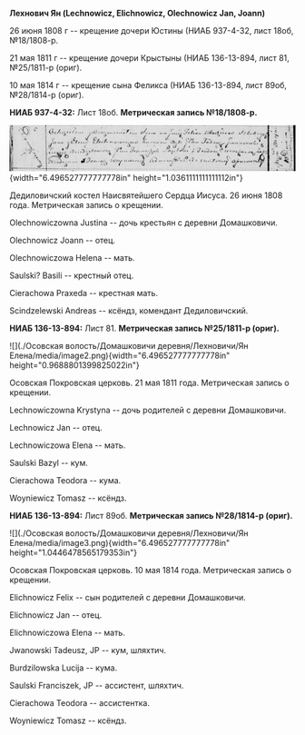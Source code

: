 **Лехнович Ян (Lechnowicz, Elichnowicz, Olechnowicz Jan, Joann)**

26 июня 1808 г -- крещение дочери Юстины (НИАБ 937-4-32, лист 18об,
№18/1808-р.

21 мая 1811 г -- крещение дочери Крыстыны (НИАБ 136-13-894, лист 81,
№25/1811-р (ориг).

10 мая 1814 г -- крещение сына Феликса (НИАБ 136-13-894, лист 89об,
№28/1814-р (ориг).

**НИАБ 937-4-32:** Лист 18об. **Метрическая запись №18/1808-р.**

![](./media/86f1a9e60b9f6bcadf6150a2f0797b1c472ae2a0.png){width="6.496527777777778in"
height="1.0361111111111112in"}

Дедиловичский костел Наисвятейшего Сердца Иисуса. 26 июня 1808 года.
Метрическая запись о крещении.

Olechnowiczowna Justina -- дочь крестьян с деревни Домашковичи.

Olechnowicz Joann -- отец.

Olechnowiczowa Helena -- мать.

Saulski? Basili -- крестный отец.

Cierachowa Praxeda -- крестная мать.

Scindzelewski Andreas -- ксёндз, комендант Дедиловичский.

**НИАБ 136-13-894:** Лист 81. **Метрическая запись №25/1811-р (ориг).**

![](./Осовская волость/Домашковичи деревня/Лехновичи/Ян Елена/media/image2.png){width="6.496527777777778in"
height="0.9688801399825022in"}

Осовская Покровская церковь. 21 мая 1811 года. Метрическая запись о
крещении.

Lechnowiczowna Krystyna -- дочь родителей с деревни Домашковичи.

Lechnowicz Jan -- отец.

Lechnowiczowa Elena -- мать.

Saulski Bazyl -- кум.

Cierachowa Teodora -- кума.

Woyniewicz Tomasz -- ксёндз.

**НИАБ 136-13-894:** Лист 89об. **Метрическая запись №28/1814-р
(ориг).**

![](./Осовская волость/Домашковичи деревня/Лехновичи/Ян Елена/media/image3.png){width="6.496527777777778in"
height="1.0446478565179353in"}

Осовская Покровская церковь. 10 мая 1814 года. Метрическая запись о
крещении.

Elichnowicz Felix -- сын родителей с деревни Домашковичи.

Elichnowicz Jan -- отец.

Elichnowiczowa Elena -- мать.

Jwanowski Tadeusz, JP -- кум, шляхтич.

Burdzilowska Lucija -- кума.

Saulski Franciszek, JP -- ассистент, шляхтич.

Cierachowa Teodora -- ассистентка.

Woyniewicz Tomasz -- ксёндз.

